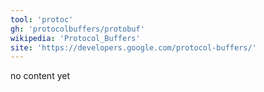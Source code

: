 ```yaml
---
tool: 'protoc'
gh: 'protocolbuffers/protobuf'
wikipedia: 'Protocol_Buffers'
site: 'https://developers.google.com/protocol-buffers/'
---
```


no content yet
